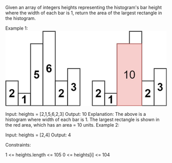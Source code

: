 Given an array of integers heights representing the histogram's bar height where the width of each bar is 1, return the area of the largest rectangle in the histogram.

 

Example 1:
![alt text](image.png)

Input: heights = [2,1,5,6,2,3]
Output: 10
Explanation: The above is a histogram where width of each bar is 1.
The largest rectangle is shown in the red area, which has an area = 10 units.
Example 2:


Input: heights = [2,4]
Output: 4
 

Constraints:

1 <= heights.length <= 105
0 <= heights[i] <= 104